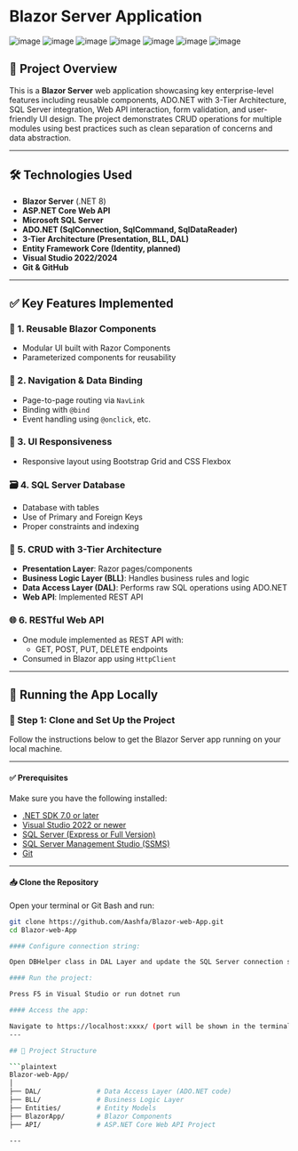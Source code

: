 # Blazor Server Application
![image](https://github.com/user-attachments/assets/a9004e43-d219-40b9-b97e-1a695d4fb247)
![image](https://github.com/user-attachments/assets/490f7c7f-5a10-4ed4-876a-cf717e20f93d)
![image](https://github.com/user-attachments/assets/2209a74f-d1a2-4f66-b4ee-384e0d490689)
![image](https://github.com/user-attachments/assets/2de62009-035a-4b08-ab6a-d56985501c01)
![image](https://github.com/user-attachments/assets/5ada7e72-7259-4b54-be0a-09932ad88e29)
![image](https://github.com/user-attachments/assets/3436696c-a9b9-44e6-b10f-17273f6128d7)
![image](https://github.com/user-attachments/assets/433413ef-d029-411c-849b-7fd872ce5b7f)







## 📌 Project Overview

This is a **Blazor Server** web application showcasing key enterprise-level features including reusable components, ADO.NET with 3-Tier Architecture, SQL Server integration, Web API interaction, form validation, and user-friendly UI design. The project demonstrates CRUD operations for multiple modules using best practices such as clean separation of concerns and data abstraction.

---

## 🛠️ Technologies Used

- **Blazor Server** (.NET 8)
- **ASP.NET Core Web API**
- **Microsoft SQL Server**
- **ADO.NET (SqlConnection, SqlCommand, SqlDataReader)**
- **3-Tier Architecture (Presentation, BLL, DAL)**
- **Entity Framework Core (Identity, planned)**
- **Visual Studio 2022/2024**
- **Git & GitHub**

---


## ✅ Key Features Implemented

### 📁 1. Reusable Blazor Components
- Modular UI built with Razor Components
- Parameterized components for reusability

### 🔗 2. Navigation & Data Binding
- Page-to-page routing via `NavLink`
- Binding with `@bind`
- Event handling using `@onclick`, etc.

### 🎨 3. UI Responsiveness
- Responsive layout using Bootstrap Grid and CSS Flexbox

### 🗃️ 4. SQL Server Database
- Database with tables
- Use of Primary and Foreign Keys
- Proper constraints and indexing

### 🔄 5. CRUD with 3-Tier Architecture
- **Presentation Layer**: Razor pages/components
- **Business Logic Layer (BLL)**: Handles business rules and logic
- **Data Access Layer (DAL)**: Performs raw SQL operations using ADO.NET
- **Web API**: Implemented REST API
  

### 🌐 6. RESTful Web API
- One module implemented as REST API with:
  - GET, POST, PUT, DELETE endpoints
- Consumed in Blazor app using `HttpClient`


---
## 🚀 Running the App Locally

### 🧰 Step 1: Clone and Set Up the Project

Follow the instructions below to get the Blazor Server app running on your local machine.

---

#### ✅ Prerequisites

Make sure you have the following installed:

- [.NET SDK 7.0 or later](https://dotnet.microsoft.com/en-us/download/dotnet/7.0)
- [Visual Studio 2022 or newer](https://visualstudio.microsoft.com/)
- [SQL Server (Express or Full Version)](https://www.microsoft.com/en-us/sql-server/sql-server-downloads)
- [SQL Server Management Studio (SSMS)](https://learn.microsoft.com/en-us/sql/ssms/download-sql-server-management-studio-ssms)
- [Git](https://git-scm.com/)

---

#### 📥 Clone the Repository

Open your terminal or Git Bash and run:

```bash
git clone https://github.com/Aashfa/Blazor-web-App.git
cd Blazor-web-App

#### Configure connection string:

Open DBHelper class in DAL Layer and update the SQL Server connection string

#### Run the project:

Press F5 in Visual Studio or run dotnet run

#### Access the app:

Navigate to https://localhost:xxxx/ (port will be shown in the terminal)
---

## 📂 Project Structure

```plaintext
Blazor-web-App/
│
├── DAL/              # Data Access Layer (ADO.NET code)
├── BLL/              # Business Logic Layer
├── Entities/         # Entity Models
├── BlazorApp/        # Blazor Components
├── API/              # ASP.NET Core Web API Project

---

